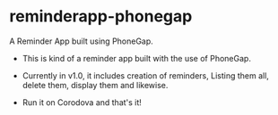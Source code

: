 reminderapp-phonegap
====================

A Reminder App built using PhoneGap.

- This is kind of a reminder app built with the use of PhoneGap.

- Currently in v1.0, it includes creation of reminders, Listing them all, delete them, display them and likewise.

- Run it on Corodova and that's it! 
